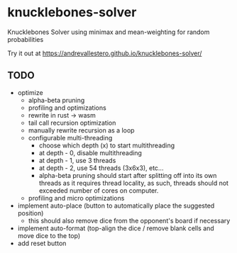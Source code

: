 # knucklebones-solver
Knucklebones Solver using minimax and mean-weighting for random probabilities

Try it out at https://andrevallestero.github.io/knucklebones-solver/

## TODO
- optimize
  - alpha-beta pruning
  - profiling and optimizations
  - rewrite in rust -> wasm
  - tail call recursion optimization
  - manually rewrite recursion as a loop
  - configurable multi-threading
    - choose which depth (x) to start multithreading
    - at depth - 0, disable multithreading
    - at depth - 1, use 3 threads
    - at depth - 2, use 54 threads (3x6x3), etc...
    - alpha-beta pruning should start after splitting off into its own threads as it requires thread locality, as such, threads should not exceeded number of cores on computer.
  - profiling and micro optimizations
- implement auto-place (button to automatically place the suggested position)
  - this should also remove dice from the opponent's board if necessary
- implement auto-format (top-align the dice / remove blank cells and move dice to the top)
- add reset button
